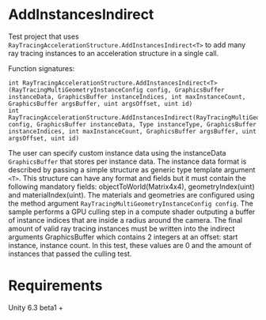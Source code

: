 # AddInstancesIndirect<T>
Test project that uses `RayTracingAccelerationStructure.AddInstancesIndirect<T>` to add many ray tracing instances to an acceleration structure in a single call.

Function signatures:

```
int RayTracingAccelerationStructure.AddInstancesIndirect<T>(RayTracingMultiGeometryInstanceConfig config, GraphicsBuffer instanceData, GraphicsBuffer instanceIndices, int maxInstanceCount, GraphicsBuffer argsBuffer, uint argsOffset, uint id)
int RayTracingAccelerationStructure.AddInstancesIndirect(RayTracingMultiGeometryInstanceConfig config, GraphicsBuffer instanceData, Type instanceType, GraphicsBuffer instanceIndices, int maxInstanceCount, GraphicsBuffer argsBuffer, uint argsOffset, uint id)
```

The user can specify custom instance data using the instanceData `GraphicsBuffer` that stores per instance data. The instance data format is described by passing a simple structure as generic type template argument `<T>`. This structure can have any format and fields but it must contain the following mandatory fields: objectToWorld(Matrix4x4), geometryIndex(uint) and materialIndex(uint). The materials and geometries are configured using the method argument `RayTracingMultiGeometryInstanceConfig config`. The sample performs a GPU culling step in a compute shader outputing a buffer of instance indices that are inside a radius around the camera. The final amount of valid ray tracing instances must be written into the indirect arguments GraphicsBuffer which contains 2 integers at an offset: start instance, instance count. In this test, these values are 0 and the amount of instances that passed the culling test.

# Requirements
Unity 6.3 beta1 +
